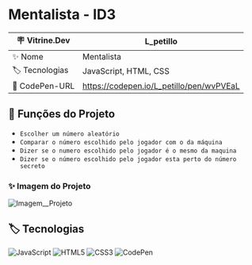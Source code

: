 # Mentalista - ID3

| 🪧 Vitrine.Dev |  L_petillo   |
| -------------  | --- |
| ✨ Nome        | Mentalista 
| 🏷️ Tecnologias | JavaScript, HTML, CSS
| 🚀 CodePen-URL         | https://codepen.io/L_petillo/pen/wvPVEaL

## 🔨 Funções do Projeto

- ``Escolher um número aleatório``
- ``Comparar o número escolhido pelo jogador com o da máquina``
- ``Dizer se o numero escolhido pelo jogador é o mesmo da maquina ``
- ``Dizer se o número escolhido pelo jogador esta perto do número secreto ``

### ✨ Imagem do Projeto

![Imagem__Projeto](https://i.pinimg.com/564x/dd/7a/69/dd7a69e7eb9204f4e4ec7978e55de080.jpg)

## 🏷️ Tecnologias 

![JavaScript](https://img.shields.io/badge/JavaScript-323330?style=for-the-badge&logo=javascript&logoColor=F7DF1E)
![HTML5](https://img.shields.io/badge/HTML5-E34F26?style=for-the-badge&logo=html5&logoColor=white)
![CSS3](https://img.shields.io/badge/CSS3-1572B6?style=for-the-badge&logo=css3&logoColor=white)
![CodePen](https://camo.githubusercontent.com/9df883a0044327811502d49027e8bdcce09f89266caef16cbaeaf7cf96659977/68747470733a2f2f696d672e736869656c64732e696f2f62616467652f436f646570656e2d3030303030303f7374796c653d666f722d7468652d6261646765266c6f676f3d636f646570656e266c6f676f436f6c6f723d7768697465)




